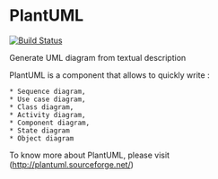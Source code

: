 PlantUML
========
[![Build Status](https://travis-ci.org/plantuml/plantuml.png?branch=master)](https://travis-ci.org/plantuml/plantuml)

Generate UML diagram from textual description

PlantUML is a component that allows to quickly write :

    * Sequence diagram,
    * Use case diagram,
    * Class diagram,
    * Activity diagram,
    * Component diagram,
    * State diagram
    * Object diagram

To know more about PlantUML, please visit (http://plantuml.sourceforge.net/)